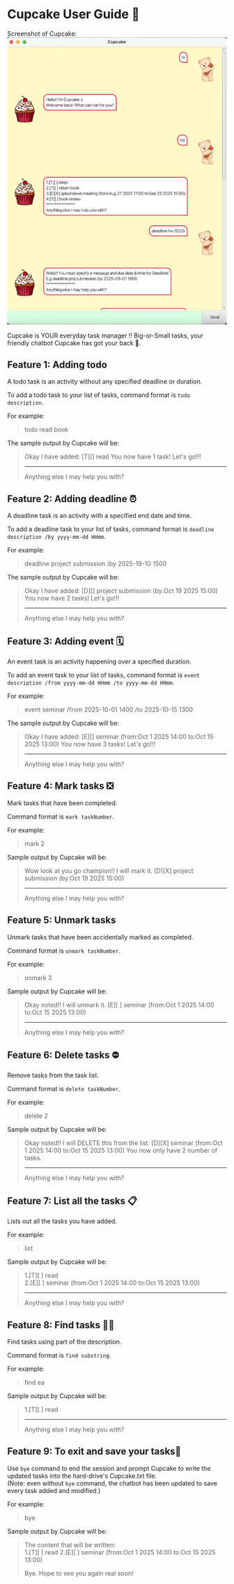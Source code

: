 # Cupcake User Guide 🧁

Screenshot of Cupcake:
![](Ui.png)

Cupcake is YOUR everyday task manager !! Big-or-Small tasks, 
your friendly chatbot Cupcake has got your back 🥳.


## Feature 1: Adding todo 

A todo task is an activity without any specified 
deadline or duration.

To add a todo task to your list of tasks, command 
format is `todo description`.

For example: 
>todo read book

The sample output by Cupcake will be:
>Okay I have added: [T][] read
> You now have 1 task! Let's go!!!
> *******************************
> Anything else I may help you with?


## Feature 2: Adding deadline ⏰

A deadline task is an activity with a specified
end date and time.

To add a deadline task to your list of tasks, command
format is `deadline description /by yyyy-mm-dd HHmm`.

For example:
>deadline project submission /by 2025-19-10 1500

The sample output by Cupcake will be:
>Okay I have added: [D][] project submission (by:Oct 19 2025 15:00)
> You now have 2 tasks! Let's go!!!
> *******************************
> Anything else I may help you with?


## Feature 3: Adding event 🗓️

An event task is an activity happening over 
a specified duration.

To add an event task to your list of tasks, command
format is `event description /from yyyy-mm-dd HHmm /to yyyy-mm-dd HHmm`.

For example:
>event seminar /from 2025-10-01 1400 /to 2025-10-15 1300

The sample output by Cupcake will be:
>Okay I have added: [E][] seminar (from:Oct 1 2025 14:00 to:Oct 15 2025 13:00)
> You now have 3 tasks! Let's go!!!
> *******************************
> Anything else I may help you with?

## Feature 4: Mark tasks ❎
Mark tasks that have been completed.

Command format is `mark taskNumber`.

For example:
>mark 2

Sample output by Cupcake will be:
>Wow look at you go champion!! I will mark it.
> [D][X] project submission (by:Oct 19 2025 15:00)
> ****************
> Anything else I may help you with?

## Feature 5: Unmark tasks
Unmark tasks that have been accidentally marked as 
completed.

Command format is `unmark taskNumber`.

For example:
>unmark 3

Sample output by Cupcake will be:
>Okay noted!! I will unmark it.
> [E][ ] seminar (from:Oct 1 2025 14:00 to:Oct 15 2025 13:00)
> ****************
> Anything else I may help you with?

## Feature 6: Delete tasks ⛔️
Remove tasks from the task list.

Command format is `delete taskNumber`.

For example:
>delete 2

Sample output by Cupcake will be:
>Okay noted!! I will DELETE this from the list.
> [D][X] seminar (from:Oct 1 2025 14:00 to:Oct 15 2025 13:00)
> You now only have 2 number of tasks.
> ****************
> Anything else I may help you with?


## Feature 7: List all the tasks 📋
Lists out all the tasks you have added.

For example:
>list

Sample output by Cupcake will be:
>1.[T][ ] read   
>2.[E][ ] seminar (from:Oct 1 2025 14:00 to:Oct 15 2025 13:00)  
> ****************
> Anything else I may help you with?

## Feature 8: Find tasks 🕵️‍♀️
Find tasks using part of the description.

Command format is `find substring`.

For example:
>find ea

Sample output by Cupcake will be:
>1.[T][ ] read
> ****************
> Anything else I may help you with?

## Feature 9: To exit and save your tasks👋
Use `bye` command to end the session and prompt
Cupcake to write the updated tasks into the 
hard-drive's Cupcake.txt file.   
(Note: even without `bye` command, the chatbot has been
updated to save every task added and modified.)

For example:
>bye

Sample output by Cupcake will be:
>The content that will be written:  
> 1.[T][ ] read
> 2.[E][ ] seminar (from:Oct 1 2025 14:00 to:Oct 15 2025 13:00)
> 
> Bye. Hope to see you again real soon!


